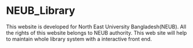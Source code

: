 # NEUB_Library
This website is developed for North East University Bangladesh(NEUB). All the rights of this website belongs to NEUB authority. This web site will help to maintain whole library system with a interactive front end.
